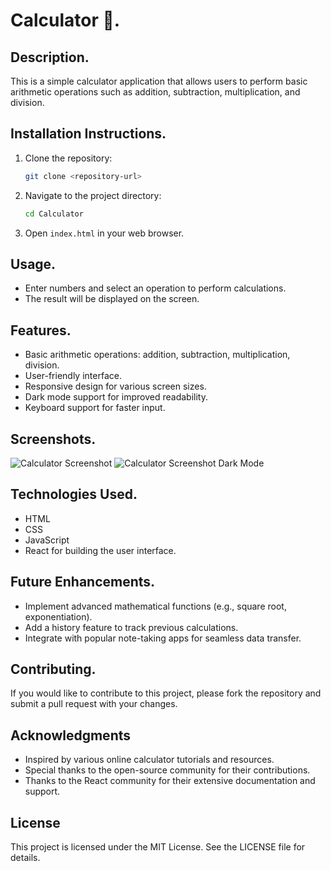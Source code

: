 # Calculator 📲.

## Description. 
This is a simple calculator application that allows users to perform basic arithmetic operations such as addition, subtraction, multiplication, and division.

## Installation Instructions. 
1. Clone the repository:
   ```bash
   git clone <repository-url>
   ```
2. Navigate to the project directory:
   ```bash
   cd Calculator
   ```
3. Open `index.html` in your web browser.

## Usage. 
- Enter numbers and select an operation to perform calculations.
- The result will be displayed on the screen.

## Features. 
- Basic arithmetic operations: addition, subtraction, multiplication, division.
- User-friendly interface.
- Responsive design for various screen sizes.
- Dark mode support for improved readability.
- Keyboard support for faster input.

## Screenshots.
![Calculator Screenshot](path/to/calculator.png)
![Calculator Screenshot Dark Mode](path/to/calculator-dark-mode.png)

## Technologies Used. 
- HTML
- CSS
- JavaScript
- React for building the user interface.

## Future Enhancements. 
- Implement advanced mathematical functions (e.g., square root, exponentiation).
- Add a history feature to track previous calculations.
- Integrate with popular note-taking apps for seamless data transfer.

## Contributing. 
If you would like to contribute to this project, please fork the repository and submit a pull request with your changes.

## Acknowledgments
- Inspired by various online calculator tutorials and resources.
- Special thanks to the open-source community for their contributions.
- Thanks to the React community for their extensive documentation and support.

## License
This project is licensed under the MIT License. See the LICENSE file for details.
